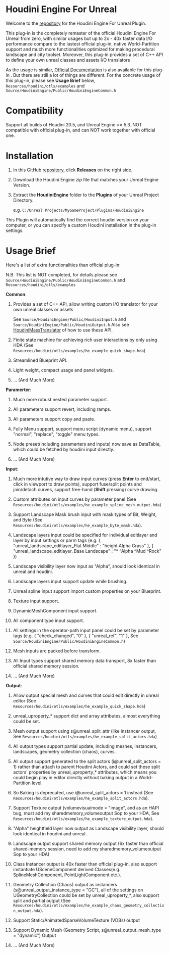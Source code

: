 # Houdini Engine For Unreal

Welcome to the [repository](https://github.com/AdrianPanGithub/HoudiniEngineForUnreal) for the Houdini Engine For Unreal Plugin. 

This plug-in is the completely remaster of the official Houdini Engine For Unreal from zero, with similar usages but up to 2x - 40x faster data I/O performance compare to the lastest official plug-in, native World-Partition support and much more functionalities optimized for making procedural landscape and city toolset. Moreover, this plug-in provides a set of C++ API to define your own unreal classes and assets I/O translators

As the usage is similar, [Official Documentation](https://www.sidefx.com/docs/houdini/unreal/) is also available for this plug-in . But there are still a lot of things are different. For the concrete usage of this plug-in, please see **Usage Brief** below, `Resources/houdini/otls/examples` and `Source/HoudiniEngine/Public/HoudiniEngineCommon.h`

# Compatibility

Support all builds of Houdini 20.5, and Unreal Engine >= 5.3.
NOT compatible with official plug-in, and can NOT work together with official one.

# Installation
01. In this GitHub [repository](https://github.com/AdrianPanGithub/HoudiniEngineForUnreal), click **Releases** on the right side. 
02. Download the Houdini Engine zip file that matches your Unreal Engine Version.  
03. Extract the **HoudiniEngine** folder to the **Plugins** of your Unreal Project Directory.

    e.g. `C:/Unreal Projects/MyGameProject/Plugins/HoudiniEngine`

This Plugin will automatically find the correct houdini version on your computer, or you can specify a custom Houdini installation in the plug-in settings.

# Usage Brief

Here's a list of extra functionalities than official plug-in:

N.B. This list is NOT completed, for details please see `Source/HoudiniEngine/Public/HoudiniEngineCommon.h` and `Resources/houdini/otls/examples`

**Common**:
01. Provides a set of C++ API, allow writing custom I/O translator for your own unreal classes or assets

    See `Source/HoudiniEngine/Public/HoudiniInput.h` and `Source/HoudiniEngine/Public/HoudiniOutput.h`
    Also see [HoudiniMassTranslator](https://github.com/AdrianPanGithub/HoudiniMassTranslator) of how to use these API.
02. Finite state machine for achieving rich user interactions by only using HDA (See `Resources/houdini/otls/examples/he_example_quick_shape.hda`)
03. Streamlined Blueprint API.
04. Light weight, compact usage and panel widgets.

05. ... (And Much More)

**Paramerter**:
01. Much more robust nested parameter support.
02. All parameters support revert, including ramps.
03. All parameters support copy and paste.
04. Fully Menu support, support menu script (dynamic menu), support "normal", "replace", "toggle" menu types.
05. Node preset(including paramerters and inputs) now save as DataTable, which could be fetched by houdini input directly.

06. ... (And Much More)

**Input**:
01. Much more intutive way to draw input curves (press **Enter** to end/start, click in viewport to draw points), support fuse/split points and join/detach curves, support free-hand (**Shift** pressing) curve drawing.
02. Custom attributes on input curves by parameter panel (See `Resources/houdini/otls/examples/he_example_spline_mesh_output.hda`)
03. Support Landscape Mask brush input with mask types of Bit, Weight, and Byte (See `Resources/houdini/otls/examples/he_example_byte_mask.hda`).
04. Landscape layers input could be specified for individual editlayer and layer by input settings or parm tags (e.g. { "unreal_landscape_editlayer_Flat Middle" : "height Alpha Grass" }, { "unreal_landscape_editlayer_Base Landscape" : "* ^Alpha ^Mud ^Rock" })
05. Landscape visibility layer now input as "Alpha", should look identical in unreal and houdini.
06. Landscape layers input support update while brushing.
07. Unreal spline input support import custom properties on your Blueprint.
08. Texture input support.
09. DynamicMeshComponent input support.
10. All component type input support.
11. All settings in the operator-path input panel could be set by parameter tags (e.g. { "check_changed", "0" }, { "unreal_ref", "1" }, See `Source/HoudiniEngine/Public/HoudiniEngineCommon.h`)
12. Mesh inputs are packed before transform.
13. All Input types support shared memory data transport, 8x faster than official shared memory session.

14. ... (And Much More)

**Output**:
01. Allow output special mesh and curves that could edit directly in unreal editor (See `Resources/houdini/otls/examples/he_example_quick_shape.hda`)
02. unreal_uproperty_* support dict and array attributes, almost everything could be set.
03. Mesh output support using s@unreal_split_attr (like instancer output, See `Resources/houdini/otls/examples/he_example_split_actors.hda`)
04. All output types support partial update, including meshes, instancers, landscapes, geometry collection (chaos), curves.
05. All output support generated to the split actors (i@unreal_split_actors = 1) rather than attach to parent Houdini Actors, and could set these split actors' properties by unreal_uproperty_* attributes, which means you could begin play in editor directly without baking output in a World-Partition level.
06. So Baking is deprecated, use i@unreal_split_actors = 1 instead (See `Resources/houdini/otls/examples/he_example_split_actors.hda`).
07. Support Texture output (volumevisualmode = "image", and as an HAPI bug, must add my sharedmemory_volumeoutput Sop to your HDA, See `Resources/houdini/otls/examples/he_example_texture_output.hda`).
08. "Alpha" heightfield layer now output as Landscape visibility layer, should look identical in houdini and unreal.
09. Landscape output support shared memory output (6x faster than official shared-memory session, need to add my sharedmemory_volumeoutput Sop to your HDA)
10. Class Instancer output is 40x faster than official plug-in, also support instantiate USceneComponent derived Classes(e.g. SplineMeshComponent, PointLightComponent etc.).
11. Geometry Collection (Chaos) output as instancers (s@unreal_output_instance_type = "GC"), all of the settings on UGeometryCollection could be set by unreal_uproperty_*, also support split and partial output (See `Resources/houdini/otls/examples/he_example_chaos_geometry_collection_output.hda`).
12. Support Static/AnimatedSparseVolumeTexture (VDBs) output
13. Support Dynamic Mesh (Geometry Script, s@unreal_output_mesh_type = "dynamic") Output

14. ... (And Much More)